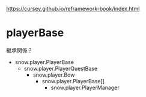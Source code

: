 
<https://cursey.github.io/reframework-book/index.html>



# playerBase

継承関係？

+ snow.player.PlayerBase
  + snow.player.PlayerQuestBase
    + snow.player.Bow
      + snow.player.PlayerBase[]
        + snow.player.PlayerManager

















